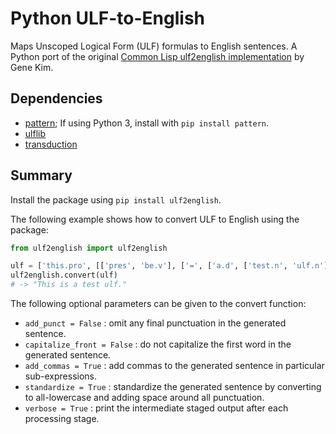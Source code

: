 # Python ULF-to-English

Maps Unscoped Logical Form (ULF) formulas to English sentences. A Python port of the original [Common Lisp ulf2english implementation](https://github.com/genelkim/ulf2english) by Gene Kim.

## Dependencies

* [pattern](https://github.com/clips/pattern); If using Python 3, install with `pip install pattern`.
* [ulflib](https://pypi.org/project/ulflib/)
* [transduction](https://pypi.org/project/transduction/)

## Summary

Install the package using `pip install ulf2english`.

The following example shows how to convert ULF to English using the package:

```python
from ulf2english import ulf2english

ulf = ['this.pro', [['pres', 'be.v'], ['=', ['a.d', ['test.n', 'ulf.n']]]]]
ulf2english.convert(ulf)
# -> "This is a test ulf."
```

The following optional parameters can be given to the convert function:

* `add_punct = False` : omit any final punctuation in the generated sentence.
* `capitalize_front = False` : do not capitalize the first word in the generated sentence.
* `add_commas = True` : add commas to the generated sentence in particular sub-expressions.
* `standardize = True` : standardize the generated sentence by converting to all-lowercase and adding space around all punctuation.
* `verbose = True` : print the intermediate staged output after each processing stage.

